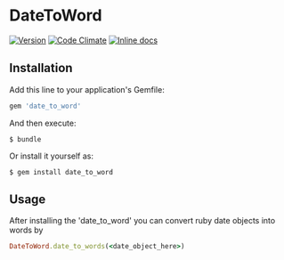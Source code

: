 # DateToWord

[![Version     ](https://img.shields.io/gem/v/date_to_word.svg?style=flat)](https://rubygems.org/gems/date_to_word)
[![Code Climate](https://codeclimate.com/github/nidhinnambiar/date_to_word/badges/gpa.svg)](https://codeclimate.com/github/nidhinnambiar/date_to_word)
[![Inline docs](http://inch-ci.org/github/nidhinnambiar/date_to_word.svg?branch=master)](http://inch-ci.org/github/nidhinnambiar/date_to_word)

## Installation

Add this line to your application's Gemfile:

```ruby
gem 'date_to_word'
```

And then execute:

    $ bundle

Or install it yourself as:

    $ gem install date_to_word

## Usage

After installing the 'date_to_word' you can convert ruby date objects into words by 

```ruby
DateToWord.date_to_words(<date_object_here>)
```

